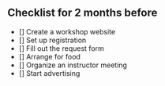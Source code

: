 ## Checklist for 2 months before

- [] Create a workshop website
- [] Set up registration
- [] Fill out the request form
- [] Arrange for food
- [] Organize an instructor meeting
- [] Start advertising
